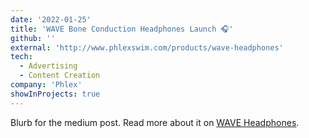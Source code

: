 ```yaml
---
date: '2022-01-25'
title: 'WAVE Bone Conduction Headphones Launch 🎧'
github: ''
external: 'http://www.phlexswim.com/products/wave-headphones'
tech:
  - Advertising
  - Content Creation
company: 'Phlex'
showInProjects: true
---
```


Blurb for the medium post. Read more about it on [WAVE Headphones](http://www.phlexswim.com/products/wave-headphones).
